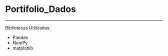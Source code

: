 # Portifolio_Dados
__________________________________________________________

Bibliotecas Utilizadas:
*  Pandas
*  NumPy
*  matplotlib 
